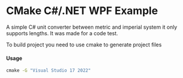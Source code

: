 # CMake C#/.NET WPF Example

A simple C# unit converter between metric and imperial system it only supports lengths. It was made for a code test.

To build project you need to use cmake to generate project files

#### Usage

```cmd
cmake -G "Visual Studio 17 2022"
```